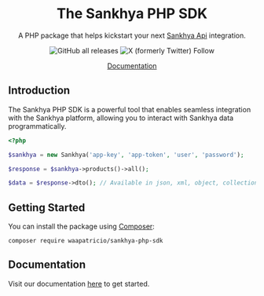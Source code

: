 <div align="center">

# The Sankhya PHP SDK

A PHP package that helps kickstart your next [Sankhya Api](https://sankhya.com.br) integration.

![GitHub all releases](https://img.shields.io/github/downloads/waapatricio/sankhya-sdk/total)
![X (formerly Twitter) Follow](https://img.shields.io/twitter/follow/waapatricio)


[Documentation](https://developer.sankhya.com.br/reference/api-de-integra%C3%A7%C3%B5es-sankhya)

</div>

## Introduction

The Sankhya PHP SDK is a powerful tool that enables seamless integration with the Sankhya platform, allowing you to interact with Sankhya data programmatically.

```php
<?php

$sankhya = new Sankhya('app-key', 'app-token', 'user', 'password');

$response = $sankhya->products()->all();

$data = $response->dto(); // Available in json, xml, object, collection
```

## Getting Started

You can install the package using [Composer](https://getcomposer.org):

```shell
composer require waapatricio/sankhya-php-sdk
```
## Documentation

Visit our documentation [here](https://developer.sankhya.com.br/reference/api-de-integra%C3%A7%C3%B5es-sankhya) to get started.
